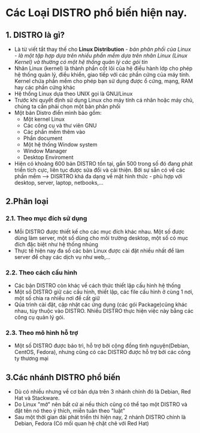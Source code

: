 # Các Loại **DISTRO** phổ biến hiện nay.

## 1. **DISTRO** là gì?
-  Là từ viết tắt thay thế cho **Linux Distribution** - *bản phân phối của Linux* - *là một tập hợp dựa trên nhiều phần mềm dựa trên nhân Linux (Linux Kernel) và thường có một hệ thống quản lý các gói tin*
- Nhân Linux (kernel) là thành phần cốt lõi của hệ điều hành lớp cho phép hệ thống quản lý, điều khiển, giao tiếp với các phần cứng của máy tính. Kernel chứa phần mềm cho phép bạn sử dụng được ổ cứng, mạng, RAM hay các phần cứng khác
- Hệ thống Linux dựa theo UNIX gọi là GNU/Linux
- Trước khi quyết định sử dụng Linux cho máy tính cá nhân hoặc máy chủ, chúng ta cần phải chọn một bản phân phối
- Một bản Distro điển mình bảo gồm: 
    + Một kernel Linux
    + Các công cụ và thư viên GNU
    + Các phần mềm thêm vào
    + Phần document
    + Một hệ thống Window system
    + Window Manager
    + Desktop Enviroment
- Hiện có khoảng 600 bản DISTRO tồn tại, gần 500 trong số đó đang phát triển tích cực, liên tục được sửa đổi và cải thiện. Bởi sự sẵn có về các phần mềm --> DISRTRO khá đa dạng về mặt hình thức - phù hợp với desktop, server, laptop, netbooks,...

## 2.Phân loại
### 2.1. Theo mục đích sử dụng
- Mỗi DISTRO được thiết kế cho các mục đích khác nhau. Một số được dùng làm server, một số dùng cho môi trường desktop, một số có mục đích đặc biệt như hệ thống nhúng
- Thực tế hiện nay đa số các bản Linux được cài đặt nhiều nhất để làm server để chạy các dịch vụ như web,...
### 2.2. Theo cách cấu hình
- Các bản DISTRO còn khác về cách thức thiết lập cấu hình hệ thống 
- Một số DISTRO giữ các cấu hình, thiết lập, các file cấu hình ở cùng 1 nơi, một số chia ra nhiều nơi để cất giữ
- Qúa trình cài đặt, cập nhật các ứng dụng (các gói Package)cũng khác nhau, tùy thuộc vào DISTRO. Nhiều DISTRO thực hiện việc này bằng các công cụ quản lý gói. 
### 2.3. Theo mô hình hỗ trợ
- Một số DISTRO được bảo trì, hỗ trợ bởi cộng đồng tình nguyện(Debian, CentOS, Fedora), nhưng cũng có các DISTRO được hỗ trợ bởi các công ty thương mại

## 3.Các nhánh DISTRO phổ biến
- Dù có nhiều nhưng về cơ bản dựa trên 3 nhánh chính đó là Debian, Red Hat và Stackware.
- Do Linux "mở" nên bất cứ ai nếu thích cũng có thể tạo một DISTRO và đặt tên nó theo ý thích, miễn tuân theo "luật" 
- Sau một thời gian dài phát triển thì hiện nay, 2 nhánh DISTRO chính là Debian, Fedora (Có mối quan hệ chặt chẽ với Red Hat)
